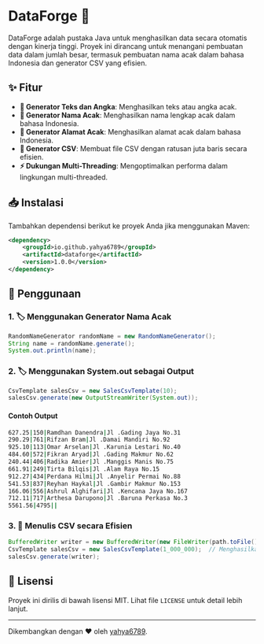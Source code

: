 # DataForge 🚀

DataForge adalah pustaka Java untuk menghasilkan data secara otomatis dengan kinerja tinggi. Proyek ini dirancang untuk menangani pembuatan data dalam jumlah besar, termasuk pembuatan nama acak dalam bahasa Indonesia dan generator CSV yang efisien.

## ✨ Fitur
- **📝 Generator Teks dan Angka**: Menghasilkan teks atau angka acak.
- **📝 Generator Nama Acak**: Menghasilkan nama lengkap acak dalam bahasa Indonesia.
- **📝 Generator Alamat Acak**: Menghasilkan alamat acak dalam bahasa Indonesia.
- **📄 Generator CSV**: Membuat file CSV dengan ratusan juta baris secara efisien.
- **⚡ Dukungan Multi-Threading**: Mengoptimalkan performa dalam lingkungan multi-threaded.

## 📥 Instalasi
Tambahkan dependensi berikut ke proyek Anda jika menggunakan Maven:

```xml
<dependency>
    <groupId>io.github.yahya6789</groupId>
    <artifactId>dataforge</artifactId>
    <version>1.0.0</version>
</dependency>
```

## 🚀 Penggunaan
### 1. 🏷️ Menggunakan Generator Nama Acak
```java
RandomNameGenerator randomName = new RandomNameGenerator();
String name = randomName.generate();
System.out.println(name);
```

### 2. 🏷️ Menggunakan System.out sebagai Output
```java
CsvTemplate salesCsv = new SalesCsvTemplate(10);
salesCsv.generate(new OutputStreamWriter(System.out));
```
#### Contoh Output
```bash
627.25|150|Ramdhan Danendra|Jl .Gading Jaya No.31
290.29|761|Rifzan Bram|Jl .Damai Mandiri No.92
925.10|113|Omar Arselan|Jl .Karunia Lestari No.40
484.60|572|Fikran Aryad|Jl .Gading Makmur No.62
240.44|406|Radika Amier|Jl .Manggis Manis No.75
661.91|249|Tirta Bilqis|Jl .Alam Raya No.15
912.27|434|Perdana Hilmi|Jl .Anyelir Permai No.88
541.53|837|Reyhan Haykal|Jl .Gambir Makmur No.153
166.06|556|Ashrul Alghifari|Jl .Kencana Jaya No.167
712.11|717|Arthesa Darupono|Jl .Baruna Perkasa No.3
5561.56|4795||
```

### 3. 📑 Menulis CSV secara Efisien
```java
BufferedWriter writer = new BufferedWriter(new FileWriter(path.toFile()));
CsvTemplate salesCsv = new SalesCsvTemplate(1_000_000);  // Menghasilkan 1 juta baris data
salesCsv.generate(writer);
```

## 📜 Lisensi
Proyek ini dirilis di bawah lisensi MIT. Lihat file `LICENSE` untuk detail lebih lanjut.

---
Dikembangkan dengan ❤️ oleh [yahya6789](https://github.com/yahya6789).

